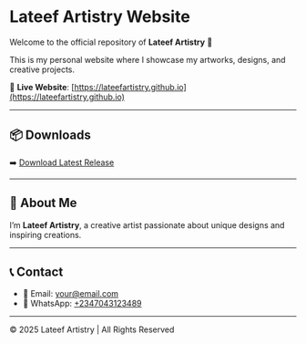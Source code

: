 # Lateef Artistry Website

Welcome to the official repository of **Lateef Artistry** 🌟  

This is my personal website where I showcase my artworks, designs, and creative projects.  

🔗 **Live Website**: [https://lateefartistry.github.io](https://lateefartistry.github.io)  

---

## 📦 Downloads

➡️ [Download Latest Release](https://github.com/YOUR-USERNAME/lateefartistry.github.io/releases/latest)  

---

## 📌 About Me
I’m **Lateef Artistry**, a creative artist passionate about unique designs and inspiring creations.  

---

## 📞 Contact
- 📧 Email: your@email.com  
- 📱 WhatsApp: [+2347043123489](https://wa.me/2347043123489)  

---

© 2025 Lateef Artistry | All Rights Reserved
    
